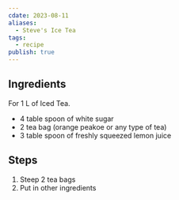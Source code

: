 ```yaml
---
cdate: 2023-08-11
aliases:
  - Steve's Ice Tea
tags:
  - recipe
publish: true
---
```


## Ingredients
For 1 L of Iced Tea.
- 4 table spoon of white  sugar
- 2 tea bag (orange peakoe or any type of tea)
- 3 table spoon of freshly squeezed lemon juice

## Steps
1. Steep 2 tea bags 
2. Put in other ingredients 